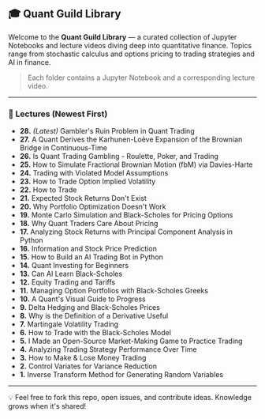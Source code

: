 ## 🎓 Quant Guild Library

Welcome to the **Quant Guild Library** — a curated collection of Jupyter Notebooks and lecture videos diving deep into quantitative finance. Topics range from stochastic calculus and options pricing to trading strategies and AI in finance.

> Each folder contains a Jupyter Notebook and a corresponding lecture video.

---

### 📅 Lectures (Newest First)

- **28.** *(Latest)* Gambler's Ruin Problem in Quant Trading  
- **27.** A Quant Derives the Karhunen-Loève Expansion of the Brownian Bridge in Continuous-Time  
- **26.** Is Quant Trading Gambling - Roulette, Poker, and Trading  
- **25.** How to Simulate Fractional Brownian Motion (fbM) via Davies-Harte  
- **24.** Trading with Violated Model Assumptions  
- **23.** How to Trade Option Implied Volatility  
- **22.** How to Trade  
- **21.** Expected Stock Returns Don't Exist  
- **20.** Why Portfolio Optimization Doesn't Work  
- **19.** Monte Carlo Simulation and Black-Scholes for Pricing Options  
- **18.** Why Quant Traders Care About Pricing  
- **17.** Analyzing Stock Returns with Principal Component Analysis in Python  
- **16.** Information and Stock Price Prediction  
- **15.** How to Build an AI Trading Bot in Python  
- **14.** Quant Investing for Beginners  
- **13.** Can AI Learn Black-Scholes  
- **12.** Equity Trading and Tariffs  
- **11.** Managing Option Portfolios with Black-Scholes Greeks  
- **10.** A Quant's Visual Guide to Progress  
- **9.** Delta Hedging and Black-Scholes Prices  
- **8.** Why is the Definition of a Derivative Useful  
- **7.** Martingale Volatility Trading  
- **6.** How to Trade with the Black-Scholes Model  
- **5.** I Made an Open-Source Market-Making Game to Practice Trading  
- **4.** Analyzing Trading Strategy Performance Over Time  
- **3.** How to Make & Lose Money Trading  
- **2.** Control Variates for Variance Reduction  
- **1.** Inverse Transform Method for Generating Random Variables  

---

💡 Feel free to fork this repo, open issues, and contribute ideas. Knowledge grows when it's shared!

